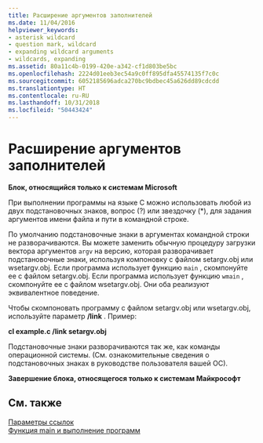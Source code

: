 ```yaml
---
title: Расширение аргументов заполнителей
ms.date: 11/04/2016
helpviewer_keywords:
- asterisk wildcard
- question mark, wildcard
- expanding wildcard arguments
- wildcards, expanding
ms.assetid: 80a11c4b-0199-420e-a342-cf1d803be5bc
ms.openlocfilehash: 2224d01eeb3ec54a9c0ff895dfa45574135f7c0c
ms.sourcegitcommit: 6052185696adca270bc9bdbec45a626dd89cdcdd
ms.translationtype: HT
ms.contentlocale: ru-RU
ms.lasthandoff: 10/31/2018
ms.locfileid: "50443424"
---
```

# <a name="expanding-wildcard-arguments"></a>Расширение аргументов заполнителей

**Блок, относящийся только к системам Microsoft**

При выполнении программы на языке C можно использовать любой из двух подстановочных знаков, вопрос (?) или звездочку (*), для задания аргументов имени файла и пути в командной строке.

По умолчанию подстановочные знаки в аргументах командной строки не разворачиваются. Вы можете заменить обычную процедуру загрузки вектора аргументов `argv` на версию, которая разворачивает подстановочные знаки, используя компоновку с файлом setargv.obj или wsetargv.obj. Если программа использует функцию `main` , скомпонуйте ее с файлом setargv.obj. Если программа использует функцию `wmain` , скомпонуйте ее с файлом wsetargv.obj. Они оба реализуют эквивалентное поведение.

Чтобы скомпоновать программу с файлом setargv.obj или wsetargv.obj, используйте параметр **/link** . Пример:

**cl example.c /link setargv.obj**

Подстановочные знаки разворачиваются так же, как команды операционной системы. (См. ознакомительные сведения о подстановочных знаках в руководстве пользователя вашей ОС).

**Завершение блока, относящегося только к системам Майкрософт**

## <a name="see-also"></a>См. также

[Параметры ссылок](../c-runtime-library/link-options.md)<br/>
[Функция main и выполнение программ](../c-language/main-function-and-program-execution.md)